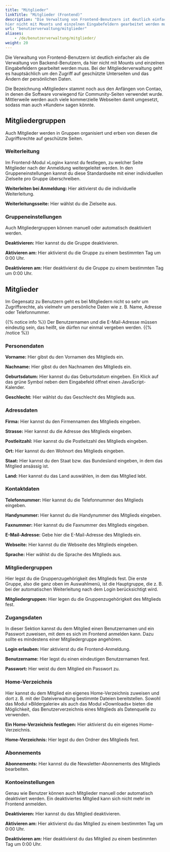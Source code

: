 ```yaml
---
title: "Mitglieder"
linkTitle: "Mitglieder (Frontend)"
description: "Die Verwaltung von Frontend-Benutzern ist deutlich einfacher als die Verwaltung von Backend-Benutzern, da 
hier nicht mit Mounts und einzelnen Eingabefeldern gearbeitet werden muss."
url: "benutzerverwaltung/mitglieder"
aliases:
    - /de/benutzerverwaltung/mitglieder/
weight: 20
---
```


Die Verwaltung von Frontend-Benutzern ist deutlich einfacher als die Verwaltung von Backend-Benutzern, da hier nicht 
mit Mounts und einzelnen Eingabefeldern gearbeitet werden muss. Bei der Mitgliederverwaltung geht es hauptsächlich um 
den Zugriff auf geschützte Unterseiten und das Ändern der persönlichen Daten.

Die Bezeichnung »Mitglieder« stammt noch aus den Anfängen von Contao, in denen die Software vorwiegend für 
Community-Seiten verwendet wurde. Mittlerweile werden auch viele kommerzielle Webseiten damit umgesetzt, sodass man 
auch »Kunden« sagen könnte.


## Mitgliedergruppen

Auch Mitglieder werden in Gruppen organisiert und erben von diesen die Zugriffsrechte auf geschützte Seiten.

### Weiterleitung

Im Frontend-Modul »Login« kannst du festlegen, zu welcher Seite Mitglieder nach der Anmeldung weitergeleitet werden. In 
den Gruppeneinstellungen kannst du diese Standardseite mit einer individuellen Zielseite pro Gruppe überschreiben. 

**Weiterleiten bei Anmeldung:** Hier aktivierst du die individuelle Weiterleitung.

**Weiterleitungsseite:** Hier wählst du die Zielseite aus.


### Gruppeneinstellungen

Auch Mitgliedergruppen können manuell oder automatisch deaktiviert werden.

**Deaktivieren:** Hier kannst du die Gruppe deaktivieren.

**Aktivieren am:** Hier aktivierst du die Gruppe zu einem bestimmten Tag um 0:00 Uhr.

**Deaktivieren am:** Hier deaktivierst du die Gruppe zu einem bestimmten Tag um 0:00 Uhr.


## Mitglieder

Im Gegensatz zu Benutzern geht es bei Mitgliedern nicht so sehr um Zugriffsrechte, als vielmehr um persönliche Daten 
wie z. B. Name, Adresse oder Telefonnummer.

{{% notice info %}}
Der Benutzernamen und die E-Mail-Adresse müssen eindeutig sein, das heißt, sie dürfen nur einmal vergeben werden.
{{% /notice %}}


### Personendaten

**Vorname:** Hier gibst du den Vornamen des Mitglieds ein.

**Nachname:** Hier gibst du den Nachnamen des Mitglieds ein.

**Geburtsdatum:** Hier kannst du das Geburtsdatum eingeben. Ein Klick auf das grüne Symbol neben dem Eingabefeld öffnet 
einen JavaScript-Kalender.

**Geschlecht:** Hier wählst du das Geschlecht des Mitglieds aus.


### Adressdaten

**Firma:** Hier kannst du den Firmennamen des Mitglieds eingeben.

**Strasse:** Hier kannst du die Adresse des Mitglieds eingeben.

**Postleitzahl:** Hier kannst du die Postleitzahl des Mitglieds eingeben.

**Ort:** Hier kannst du den Wohnort des Mitglieds eingeben.

**Staat:** Hier kannst du den Staat bzw. das Bundesland eingeben, in dem das Mitglied ansässig ist.

**Land:** Hier kannst du das Land auswählen, in dem das Mitglied lebt.


### Kontaktdaten

**Telefonnummer:** Hier kannst du die Telefonnummer des Mitglieds eingeben.

**Handynummer:** Hier kannst du die Handynummer des Mitglieds eingeben.

**Faxnummer:** Hier kannst du die Faxnummer des Mitglieds eingeben.

**E-Mail-Adresse:** Gebe hier die E-Mail-Adresse des Mitglieds ein. 

**Webseite:** Hier kannst du die Webseite des Mitglieds eingeben.

**Sprache:** Hier wählst du die Sprache des Mitglieds aus.


### Mitgliedergruppen

Hier legst du die Gruppenzugehörigkeit des Mitglieds fest. Die erste Gruppe, also die ganz oben im Auswahlmenü, ist die 
Hauptgruppe, die z. B. bei der automatischen Weiterleitung nach dem Login berücksichtigt wird.

**Mitgliedergruppen:** Hier legen du die Gruppenzugehörigkeit des Mitglieds fest.


### Zugangsdaten

In dieser Sektion kannst du dem Mitglied einen Benutzernamen und ein Passwort zuweisen, mit dem es sich im Frontend 
anmelden kann. Dazu sollte es mindestens einer Mitgliedergruppe angehören.

**Login erlauben:** Hier aktivierst du die Frontend-Anmeldung.

**Benutzername:** Hier legst du einen eindeutigen Benutzernamen fest.

**Passwort:** Hier weist du dem Mitglied ein Passwort zu.


### Home-Verzeichnis

Hier kannst du dem Mitglied ein eigenes Home-Verzeichnis zuweisen und dort z. B. mit der Dateiverwaltung bestimmte Dateien 
bereitstellen. Sowohl das Modul »Bildergalerie« als auch das Modul »Downloads« bieten die Möglichkeit, das 
Benutzerverzeichnis eines Mitglieds als Datenquelle zu verwenden.

**Ein Home-Verzeichnis festlegen:** Hier aktivierst du ein eigenes Home-Verzeichnis.

**Home-Verzeichnis:** Hier legst du den Ordner des Mitglieds fest.


### Abonnements

**Abonnements:** Hier kannst du die Newsletter-Abonnements des Mitglieds bearbeiten.


### Kontoeinstellungen

Genau wie Benutzer können auch Mitglieder manuell oder automatisch deaktiviert werden. Ein deaktiviertes Mitglied kann 
sich nicht mehr im Frontend anmelden.

**Deaktivieren:** Hier kannst du das Mitglied deaktivieren.

**Aktivieren am:** Hier aktivierst du das Mitglied zu einem bestimmten Tag um 0:00 Uhr.

**Deaktivieren am:** Hier deaktivierst du das Mitglied zu einem bestimmten Tag um 0:00 Uhr.
